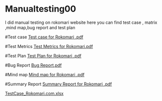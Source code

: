 # Manualtesting00
I did manual testing on rokomari website here you can find test case , matrix ,mind map,bug report and test plan

#Test case
[Test case for Rokomari  .pdf](https://github.com/Shazzad01/Manualtesting00/files/11222857/Test.case.for.Rokomari.pdf)

#Test Metrics
[Test Metrics for Rokomari.pdf](https://github.com/Shazzad01/Manualtesting00/files/11222858/Test.Metrics.for.Rokomari.pdf)

#Test Plan
[Test Plan for Rokomari .pdf](https://github.com/Shazzad01/Manualtesting00/files/11222859/Test.Plan.for.Rokomari.pdf)

#Bug Report
[Bug Report.pdf](https://github.com/Shazzad01/Manualtesting00/files/11222867/Bug.Report.pdf)

#Mind map
[Mind map for Rokomari .pdf](https://github.com/Shazzad01/Manualtesting00/files/11222868/Mind.map.for.Rokomari.pdf)

#Summary Report
[Summary Report for Rokomari .pdf](https://github.com/Shazzad01/Manualtesting00/files/11222869/Summary.Report.for.Rokomari.pdf)

[TestCase_Rokomari.com.xlsx](https://github.com/Shazzad01/Manualtesting00/files/11222870/TestCase_Rokomari.com.xlsx)
